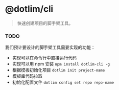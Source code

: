 # @dotlim/cli

> 快速创建项目的脚手架工具。

### TODO

我们预计要设计的脚手架工具需要实现的功能：

- 实现可以在命令行中直接运行代码
- 实现可以用 npm 安装 `npm install dotlim-cli -g`
- 根据模板初始化项目 `dotlim init project-name`
- 模板库代码拉取
- 初始化配置文件 `dotlim config set repo repo-name`
